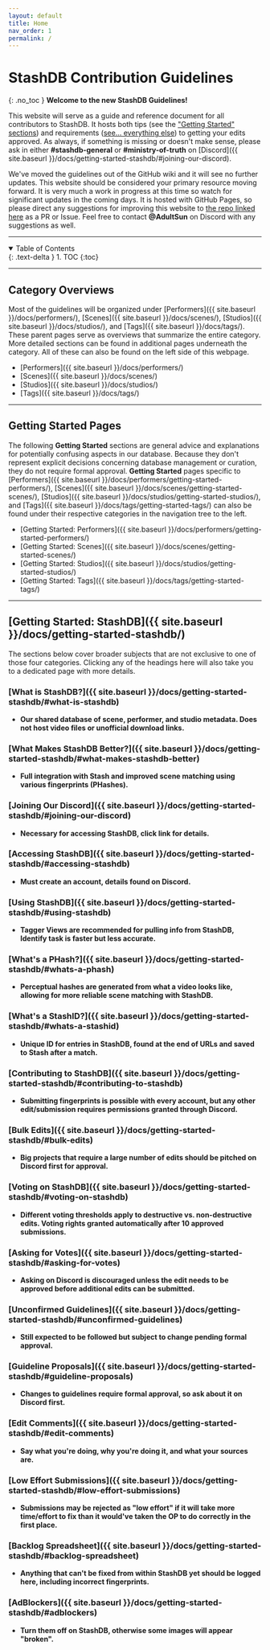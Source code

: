 ```yaml
---
layout: default
title: Home
nav_order: 1
permalink: /
---
```


# StashDB Contribution Guidelines
{: .no_toc }
**Welcome to the new StashDB Guidelines!**

This website will serve as a guide and reference document for all contributors to StashDB. It hosts both tips (see the ["Getting Started" sections](#getting-started-pages)) and requirements ([see... everything else](#category-overviews)) to getting your edits approved. As always, if something is missing or doesn't make sense, please ask in either **#stashdb-general** or **#ministry-of-truth** on [Discord]({{ site.baseurl }}/docs/getting-started-stashdb/#joining-our-discord).

We've moved the guidelines out of the GitHub wiki and it will see no further updates. This website should be considered your primary resource moving forward. It is very much a work in progress at this time so watch for significant updates in the coming days. It is hosted with GitHub Pages, so please direct any suggestions for improving this website to [the repo linked here](https://github.com/stashapp/StashBox-Docs) as a PR or Issue. Feel free to contact **@AdultSun** on Discord with any suggestions as well.

***

<details open markdown="block">
  <summary>
    Table of Contents
  </summary>
  {: .text-delta }
1. TOC
{:toc}
</details>

***

## **Category Overviews**
Most of the guidelines will be organized under [Performers]({{ site.baseurl }}/docs/performers/), [Scenes]({{ site.baseurl }}/docs/scenes/), [Studios]({{ site.baseurl }}/docs/studios/), and [Tags]({{ site.baseurl }}/docs/tags/). These parent pages serve as overviews that summarize the entire category. More detailed sections can be found in additional pages underneath the category. All of these can also be found on the left side of this webpage.

- [Performers]({{ site.baseurl }}/docs/performers/)
- [Scenes]({{ site.baseurl }}/docs/scenes/)
- [Studios]({{ site.baseurl }}/docs/studios/)
- [Tags]({{ site.baseurl }}/docs/tags/)

***

## **Getting Started Pages**
The following **Getting Started** sections are general advice and explanations for potentially confusing aspects in our database. Because they don't represent explicit decisions concerning database management or curation, they do not require formal approval. **Getting Started** pages specific to [Performers]({{ site.baseurl }}/docs/performers/getting-started-performers/), [Scenes]({{ site.baseurl }}/docs/scenes/getting-started-scenes/), [Studios]({{ site.baseurl }}/docs/studios/getting-started-studios/), and [Tags]({{ site.baseurl }}/docs/tags/getting-started-tags/) can also be found under their respective categories in the navigation tree to the left.

- [Getting Started: Performers]({{ site.baseurl }}/docs/performers/getting-started-performers/)
- [Getting Started: Scenes]({{ site.baseurl }}/docs/scenes/getting-started-scenes/)
- [Getting Started: Studios]({{ site.baseurl }}/docs/studios/getting-started-studios/)
- [Getting Started: Tags]({{ site.baseurl }}/docs/tags/getting-started-tags/)

***

## **[Getting Started: StashDB]({{ site.baseurl }}/docs/getting-started-stashdb/)**
The sections below cover broader subjects that are not exclusive to one of those four categories. Clicking any of the headings here will also take you to a dedicated page with more details.

### [What is StashDB?]({{ site.baseurl }}/docs/getting-started-stashdb/#what-is-stashdb)
  - **Our shared database of scene, performer, and studio metadata. Does not host video files or unofficial download links.**

### [What Makes StashDB Better?]({{ site.baseurl }}/docs/getting-started-stashdb/#what-makes-stashdb-better)
  - **Full integration with Stash and improved scene matching using various fingerprints (PHashes).**

### [Joining Our Discord]({{ site.baseurl }}/docs/getting-started-stashdb/#joining-our-discord)
  - **Necessary for accessing StashDB, click link for details.**

### [Accessing StashDB]({{ site.baseurl }}/docs/getting-started-stashdb/#accessing-stashdb)
  - **Must create an account, details found on Discord.**

### [Using StashDB]({{ site.baseurl }}/docs/getting-started-stashdb/#using-stashdb)
  - **Tagger Views are recommended for pulling info from StashDB, Identify task is faster but less accurate.**

### [What's a PHash?]({{ site.baseurl }}/docs/getting-started-stashdb/#whats-a-phash)
  - **Perceptual hashes are generated from what a video looks like, allowing for more reliable scene matching with StashDB.**

### [What's a StashID?]({{ site.baseurl }}/docs/getting-started-stashdb/#whats-a-stashid)
  - **Unique ID for entries in StashDB, found at the end of URLs and saved to Stash after a match.**

### [Contributing to StashDB]({{ site.baseurl }}/docs/getting-started-stashdb/#contributing-to-stashdb)
  - **Submitting fingerprints is possible with every account, but any other edit/submission requires permissions granted through Discord.**

### [Bulk Edits]({{ site.baseurl }}/docs/getting-started-stashdb/#bulk-edits)
  - **Big projects that require a large number of edits should be pitched on Discord first for approval.**

### [Voting on StashDB]({{ site.baseurl }}/docs/getting-started-stashdb/#voting-on-stashdb)
  - **Different voting thresholds apply to destructive vs. non-destructive edits. Voting rights granted automatically after 10 approved submissions.**

### [Asking for Votes]({{ site.baseurl }}/docs/getting-started-stashdb/#asking-for-votes)
  - **Asking on Discord is discouraged unless the edit needs to be approved before additional edits can be submitted.**

### [Unconfirmed Guidelines]({{ site.baseurl }}/docs/getting-started-stashdb/#unconfirmed-guidelines)
  - **Still expected to be followed but subject to change pending formal approval.**

### [Guideline Proposals]({{ site.baseurl }}/docs/getting-started-stashdb/#guideline-proposals)
  - **Changes to guidelines require formal approval, so ask about it on Discord first.**

### [Edit Comments]({{ site.baseurl }}/docs/getting-started-stashdb/#edit-comments)
  - **Say what you're doing, why you're doing it, and what your sources are.**

### [Low Effort Submissions]({{ site.baseurl }}/docs/getting-started-stashdb/#low-effort-submissions)
  - **Submissions may be rejected as "low effort" if it will take more time/effort to fix than it would've taken the OP to do correctly in the first place.**

### [Backlog Spreadsheet]({{ site.baseurl }}/docs/getting-started-stashdb/#backlog-spreadsheet)
  - **Anything that can't be fixed from within StashDB yet should be logged here, including incorrect fingerprints.**

### [AdBlockers]({{ site.baseurl }}/docs/getting-started-stashdb/#adblockers)
  - **Turn them off on StashDB, otherwise some images will appear "broken".**
